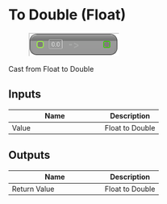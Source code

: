 # To Double (Float)

<div align="left" data-full-width="false">

<figure><img src="to_double_-float.png" alt=""><figcaption></figcaption></figure>

</div>

Cast from Float to Double

## Inputs

<table>
<thead><tr><th width="170">Name</th><th>Description</th></tr></thead>
<tbody>
<tr><td>Value</td><td>Float to Double</td></tr>
</tbody>
</table>

## Outputs

<table>
<thead><tr><th width="170">Name</th><th>Description</th></tr></thead>
<tbody>
<tr><td>Return Value</td><td>Float to Double</td></tr>
</tbody>
</table>